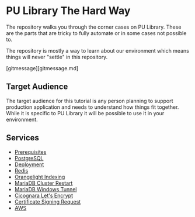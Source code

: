 # PU Library The Hard Way

The repository walks you through the corner cases on PU Library. These are the
parts that are tricky to fully automate or in some cases not possible to.

The repository is mostly a way to learn about our environment which means things
will never "settle" in this repository.

[gitmessage][gitmessage.md]

## Target Audience

The target audience for this tutorial is any person planning to support
production application and needs to understand how things fit together. While it
is specific to PU Library it will be possible to use it in your environment.

## Services

* [Prerequisites](services/prerequisites.md)
* [PostgreSQL](services/postgresql.md)
* [Deployment](services/deployment.md)
* [Redis](services/redis.md)
* [Orangelight Indexing](services/orangelight-indexing.md)
* [MariaDB Cluster Restart](services/mariadb.md)
* [MariaDB Windows Tunnel](services/aspace_tunnel.md)
* [Cicognara Let's Encrypt](services/letsencrypt.md)
* [Certificate Signing Request](services/create_ssl_certs.md)
* [AWS](services/aws.md)
